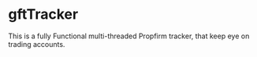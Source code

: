 # gftTracker
This is a fully Functional multi-threaded Propfirm tracker, that keep eye on trading accounts.

